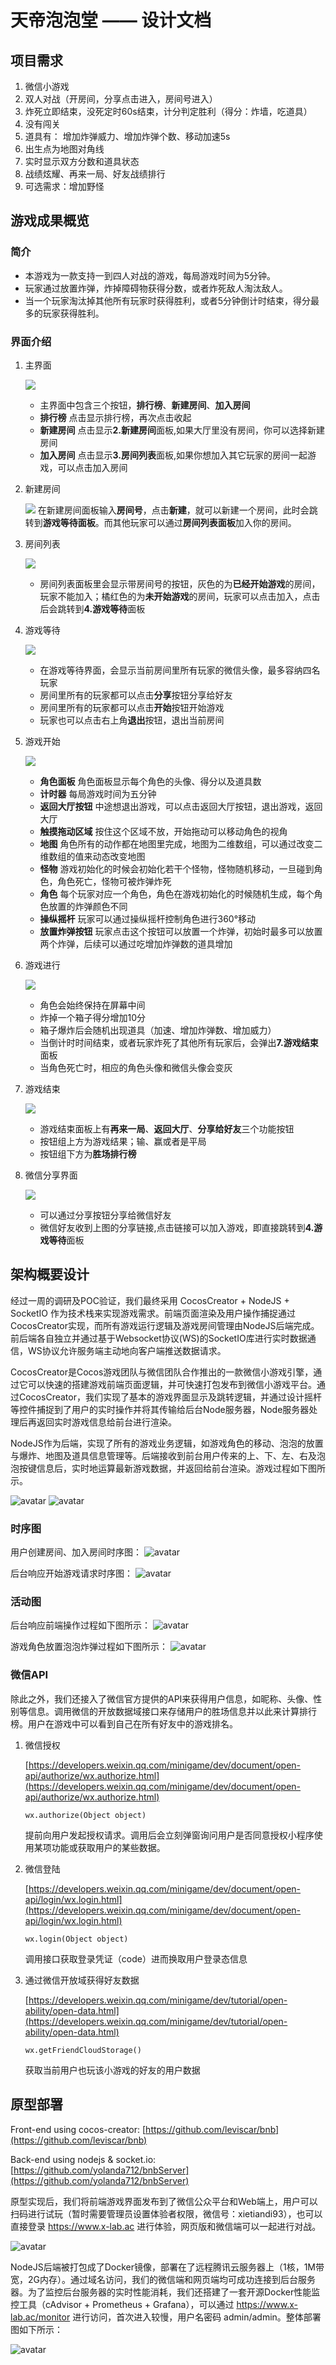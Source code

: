 # 天帝泡泡堂 —— 设计文档

## 项目需求

1. 微信小游戏
2. 双人对战（开房间，分享点击进入，房间号进入）
3. 炸死立即结束，没死定时60s结束，计分判定胜利（得分：炸墙，吃道具）
4. 没有闯关
5. 道具有： 增加炸弹威力、增加炸弹个数、移动加速5s
6. 出生点为地图对角线
7. 实时显示双方分数和道具状态
8. 战绩炫耀、再来一局、好友战绩排行
9. 可选需求：增加野怪

## 游戏成果概览
### 简介
- 本游戏为一款支持一到四人对战的游戏，每局游戏时间为5分钟。
- 玩家通过放置炸弹，炸掉障碍物获得分数，或者炸死敌人淘汰敌人。
- 当一个玩家淘汰掉其他所有玩家时获得胜利，或者5分钟倒计时结束，得分最多的玩家获得胜利。
### 界面介绍
1. 主界面
   
   ![](./doc/image/rankList.png)
   - 主界面中包含三个按钮，**排行榜**、**新建房间**、**加入房间**
   - **排行榜**  点击显示排行榜，再次点击收起
   - **新建房间** 点击显示**2.新建房间**面板,如果大厅里没有房间，你可以选择新建房间
   - **加入房间** 点击显示**3.房间列表**面板,如果你想加入其它玩家的房间一起游戏，可以点击加入房间
2. 新建房间
   
   ![](./doc/image/createRoom.png)
   在新建房间面板输入**房间号**，点击**新建**，就可以新建一个房间，此时会跳转到**游戏等待面板**。而其他玩家可以通过**房间列表面板**加入你的房间。
3. 房间列表
   
   ![](./doc/image/joinRoom.png)
   - 房间列表面板里会显示带房间号的按钮，灰色的为**已经开始游戏**的房间，玩家不能加入；橘红色的为**未开始游戏**的房间，玩家可以点击加入，点击后会跳转到**4.游戏等待**面板
4. 游戏等待
   
   ![](./doc/image/addRoom.png)
   - 在游戏等待界面，会显示当前房间里所有玩家的微信头像，最多容纳四名玩家
   - 房间里所有的玩家都可以点击**分享**按钮分享给好友
   - 房间里所有的玩家都可以点击**开始**按钮开始游戏
   - 玩家也可以点击右上角**退出**按钮，退出当前房间
5. 游戏开始
   
   ![](./doc/image/start.png)
   - **角色面板** 角色面板显示每个角色的头像、得分以及道具数
   - **计时器** 每局游戏时间为五分钟
   - **返回大厅按钮** 中途想退出游戏，可以点击返回大厅按钮，退出游戏，返回大厅
   - **触摸拖动区域** 按住这个区域不放，开始拖动可以移动角色的视角
   - **地图** 角色所有的动作都在地图里完成，地图为二维数组，可以通过改变二维数组的值来动态改变地图
   - **怪物** 游戏初始化的时候会初始化若干个怪物，怪物随机移动，一旦碰到角色，角色死亡，怪物可被炸弹炸死
   - **角色** 每个玩家对应一个角色，角色在游戏初始化的时候随机生成，每个角色放置的炸弹颜色不同
   - **操纵摇杆** 玩家可以通过操纵摇杆控制角色进行360°移动
   - **放置炸弹按钮** 玩家点击这个按钮可以放置一个炸弹，初始时最多可以放置两个炸弹，后续可以通过吃增加炸弹数的道具增加

6. 游戏进行
   
   ![](./doc/image/putBomb.png)
   - 角色会始终保持在屏幕中间
   - 炸掉一个箱子得分增加10分
   - 箱子爆炸后会随机出现道具（加速、增加炸弹数、增加威力）
   - 当倒计时时间结束，或者玩家炸死了其他所有玩家后，会弹出**7.游戏结束**面板
   - 当角色死亡时，相应的角色头像和微信头像会变灰
7. 游戏结束
   
   ![](./doc/image/endGame.png)
   - 游戏结束面板上有**再来一局**、**返回大厅**、**分享给好友**三个功能按钮
   - 按钮组上方为游戏结果；输、赢或者是平局
   - 按钮组下方为**胜场排行榜**
8. 微信分享界面
   
   ![](./doc/image/shareWexin.jpg)
   - 可以通过分享按钮分享给微信好友
   - 微信好友收到上图的分享链接,点击链接可以加入游戏，即直接跳转到**4.游戏等待**面板
## 架构概要设计

经过一周的调研及POC验证，我们最终采用 CocosCreator + NodeJS + SocketIO 作为技术栈来实现游戏需求。前端页面渲染及用户操作捕捉通过CocosCreator实现，而所有游戏运行逻辑及游戏房间管理由NodeJS后端完成。前后端各自独立并通过基于Websocket协议(WS)的SocketIO库进行实时数据通信，WS协议允许服务端主动地向客户端推送数据请求。

CocosCreator是Cocos游戏团队与微信团队合作推出的一款微信小游戏引擎，通过它可以快速的搭建游戏前端页面逻辑，并可快速打包发布到微信小游戏平台。通过CocosCreator，我们实现了基本的游戏界面显示及跳转逻辑，并通过设计摇杆等控件捕捉到了用户的实时操作并将其传输给后台Node服务器，Node服务器处理后再返回实时游戏信息给前台进行渲染。

NodeJS作为后端，实现了所有的游戏业务逻辑，如游戏角色的移动、泡泡的放置与爆炸、地图及道具信息管理等。后端接收到前台用户传来的上、下、左、右及泡泡按键信息后，实时地运算最新游戏数据，并返回给前台渲染。游戏过程如下图所示。

![avatar](/doc/createRoom.png)
![avatar](/doc/userControl.png)

### 时序图

用户创建房间、加入房间时序图：
![avatar](/doc/room_sq.png)

后台响应开始游戏请求时序图：
![avatar](/doc/start_sq.png)

### 活动图

后台响应前端操作过程如下图所示：
![avatar](/doc/key_activity.png)

游戏角色放置泡泡炸弹过程如下图所示：
![avatar](/doc/paopao_activity.png)

### 微信API
除此之外，我们还接入了微信官方提供的API来获得用户信息，如昵称、头像、性别等信息。调用微信的开放数据域接口来存储用户的胜场信息并以此来计算排行榜。用户在游戏中可以看到自己在所有好友中的游戏排名。

1. 微信授权

    [https://developers.weixin.qq.com/minigame/dev/document/open-api/authorize/wx.authorize.html](https://developers.weixin.qq.com/minigame/dev/document/open-api/authorize/wx.authorize.html)  

    `wx.authorize(Object object)`

    提前向用户发起授权请求。调用后会立刻弹窗询问用户是否同意授权小程序使用某项功能或获取用户的某些数据。

2. 微信登陆

    [https://developers.weixin.qq.com/minigame/dev/document/open-api/login/wx.login.html](https://developers.weixin.qq.com/minigame/dev/document/open-api/login/wx.login.html)  

    `wx.login(Object object)`

    调用接口获取登录凭证（code）进而换取用户登录态信息

3. 通过微信开放域获得好友数据

    [https://developers.weixin.qq.com/minigame/dev/tutorial/open-ability/open-data.html](https://developers.weixin.qq.com/minigame/dev/tutorial/open-ability/open-data.html)

    `wx.getFriendCloudStorage()`

    获取当前用户也玩该小游戏的好友的用户数据

## 原型部署

Front-end using cocos-creator: [https://github.com/leviscar/bnb](https://github.com/leviscar/bnb)

Back-end using nodejs & socket.io: [https://github.com/yolanda712/bnbServer](https://github.com/yolanda712/bnbServer)

原型实现后，我们将前端游戏界面发布到了微信公众平台和Web端上，用户可以扫码进行试玩（暂时需要管理员设置体验者权限，微信号：xietiandi93），也可以直接登录 https://www.x-lab.ac 进行体验，网页版和微信端可以一起进行对战。

![avatar](/doc/deploy.png)

NodeJS后端被打包成了Docker镜像，部署在了远程腾讯云服务器上（1核，1M带宽，2G内存）。通过域名访问，我们的微信端和网页端均可成功连接到后台服务器。为了监控后台服务器的实时性能消耗，我们还搭建了一套开源Docker性能监控工具（cAdvisor + Prometheus + Grafana），可以通过 https://www.x-lab.ac/monitor 进行访问，首次进入较慢，用户名密码 admin/admin。整体部署图如下所示：

![avatar](/doc/grafana.png)
